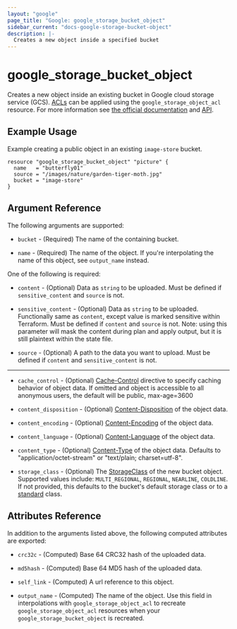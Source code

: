 ```yaml
---
layout: "google"
page_title: "Google: google_storage_bucket_object"
sidebar_current: "docs-google-storage-bucket-object"
description: |-
  Creates a new object inside a specified bucket
---
```


# google\_storage\_bucket\_object

Creates a new object inside an existing bucket in Google cloud storage service (GCS). 
[ACLs](https://cloud.google.com/storage/docs/access-control/lists) can be applied using the `google_storage_object_acl` resource.
 For more information see 
[the official documentation](https://cloud.google.com/storage/docs/key-terms#objects) 
and 
[API](https://cloud.google.com/storage/docs/json_api/v1/objects).


## Example Usage

Example creating a public object in an existing `image-store` bucket.

```hcl
resource "google_storage_bucket_object" "picture" {
  name   = "butterfly01"
  source = "/images/nature/garden-tiger-moth.jpg"
  bucket = "image-store"
}
```

## Argument Reference

The following arguments are supported:

* `bucket` - (Required) The name of the containing bucket.

* `name` - (Required) The name of the object. If you're interpolating the name of this object, see `output_name` instead.

One of the following is required:

* `content` - (Optional) Data as `string` to be uploaded. Must be defined if
    `sensitive_content` and `source` is not.

* `sensitive_content` - (Optional) Data as `string` to be uploaded. Functionally same as `content`, except value is marked sensitive within Terraform. Must be defined if `content` and `source` is not. Note: using this parameter will mask the content during plan and apply output, but it is still plaintext within the state file.

* `source` - (Optional) A path to the data you want to upload. Must be defined
    if `content` and `sensitive_content` is not.

- - -

* `cache_control` - (Optional) [Cache-Control](https://tools.ietf.org/html/rfc7234#section-5.2)
    directive to specify caching behavior of object data. If omitted and object is accessible to all anonymous users, the default will be public, max-age=3600

* `content_disposition` - (Optional) [Content-Disposition](https://tools.ietf.org/html/rfc6266) of the object data.

* `content_encoding` - (Optional) [Content-Encoding](https://tools.ietf.org/html/rfc7231#section-3.1.2.2) of the object data.

* `content_language` - (Optional) [Content-Language](https://tools.ietf.org/html/rfc7231#section-3.1.3.2) of the object data.

* `content_type` - (Optional) [Content-Type](https://tools.ietf.org/html/rfc7231#section-3.1.1.5) of the object data. Defaults to "application/octet-stream" or "text/plain; charset=utf-8".

* `storage_class` - (Optional) The [StorageClass](https://cloud.google.com/storage/docs/storage-classes) of the new bucket object.
    Supported values include: `MULTI_REGIONAL`, `REGIONAL`, `NEARLINE`, `COLDLINE`. If not provided, this defaults to the bucket's default
    storage class or to a [standard](https://cloud.google.com/storage/docs/storage-classes#standard) class.

## Attributes Reference

In addition to the arguments listed above, the following computed attributes are
exported:

* `crc32c` - (Computed) Base 64 CRC32 hash of the uploaded data.

* `md5hash` - (Computed) Base 64 MD5 hash of the uploaded data.

* `self_link` - (Computed) A url reference to this object.

* `output_name` - (Computed) The name of the object. Use this field in interpolations with `google_storage_object_acl` to recreate
`google_storage_object_acl` resources when your `google_storage_bucket_object` is recreated.
